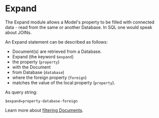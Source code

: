 Expand
======

The Expand module allows a Model's property to be filled with connected data - read from the same or another Database. In SQL one would speak about JOINs.

An Expand statement can be described as follows:

- Document(s) are retrieved from a Database.
- Expand (the keyword `$expand`)
- the property (`property`)
- with the Document
- from Database (`database`)
- where the foreign property (`foreign`)
- matches the value of the local property (`property`).

As query string:

```
$expand=property-database-foreign
```

Learn more about [filtering Documents](http://stairtower.cundd.net/Docs/Search/).